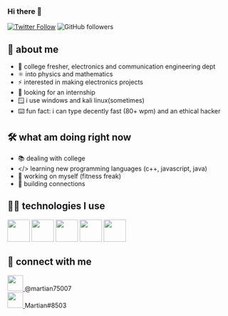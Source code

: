 ### Hi there 👋
[![Twitter Follow](https://img.shields.io/twitter/follow/coffeefanboi?label=Follow)](https://twitter.com/intent/follow?screen_name=coffeefanboi)
![GitHub followers](https://img.shields.io/github/followers/EpikFlux?label=Follow&style=social)

## 👦 about me
- 🏫 college fresher, electronics and communication engineering dept
- ⚛️ into physics and mathematics
- ⚡ interested in making electronics projects
- 👀 looking for an internship
- 🪟 i use windows and kali linux(sometimes)
- ⌨️ fun fact: i can type decently fast (80+ wpm) and an ethical hacker

## 🛠️ what am doing right now
- 📚 dealing with college
- </> learning new programming languages (c++, javascript, java)
- 💪 working on myself (fitness freak)
- 🤝 building connections

## 👨‍💻 technologies I use
<img src="https://user-images.githubusercontent.com/68557696/149619691-6ae25701-986e-4e7d-907b-8f4a5940765f.png" width="50px"></img>
<img src="https://user-images.githubusercontent.com/68557696/149619883-cfd6d773-0f9f-41e3-9c71-0ddd96bec364.png" width="50px"></img>
<img src="https://user-images.githubusercontent.com/68557696/149619832-387a1dc8-2e21-4ef6-aa10-77638e3fce2c.png" width="50px"></img>
<img src="https://user-images.githubusercontent.com/68557696/149619848-f333a745-c932-4dae-9915-a7e7d38a8f47.png" width="50px"></img>
<img src="https://user-images.githubusercontent.com/68557696/149619902-6c39bd93-9494-44a4-91f9-e9b6d2139899.png" width="50px"></img>
<br>

## 🤝 connect with me
<a href="https://twitter.com/coffeefanboi">
<img src="https://user-images.githubusercontent.com/68557696/149621771-ccfdd725-d194-42d6-9668-f73d2043b6c4.png" width="35px">
</a> @martian75007<br>
<a href="https://discordapp.com/users/672393874760663060">
<img src="https://user-images.githubusercontent.com/68557696/149622003-e6fa233e-125b-4a77-a26d-1a27b053a3c2.png" width="35px">
</a> Martian#8503<br>
